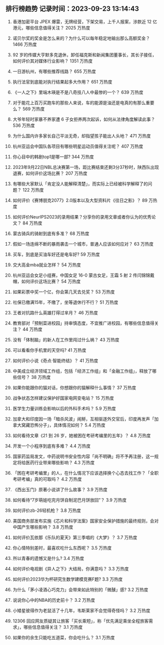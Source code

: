 
## 排行榜趋势 记录时间：2023-09-23 13:14:43
  
  1. 香港加密平台 JPEX 爆雷，无牌经营，下架交易，上千人报案，涉款近 12 亿港元，哪些信息值得关注？ 2025 万热度
    
  2. 诺贝尔奖的奖金是怎么来的？为什么可以每年稳定地输出那么高额奖金？ 1466 万热度
    
  3. 92 岁的传媒大亨默多克退休，卸任福克斯和新闻集团董事长，其长子接任，如何评价其对媒体行业影响？ 1351 万热度
    
  4. 一日游杭州，有哪些推荐线路？ 655 万热度
    
  5. 执行法官到底能对执行结果起多大作用？ 651 万热度
    
  6. 《一人之下》里端木瑛是不是八奇技八人中最惨的一个？ 639 万热度
    
  7. 对于能花上百万买跑车的那些人来说，车的能源是油还是电真的有那么重要么？ 569 万热度
    
  8. 大爷年轻时家暴不养家遭 6 子女拒养两次起诉，如何从法律角度解读此事？ 536 万热度
    
  9. 为什么国内许多家长自己平淡无奇，却指望孩子能出人头地？ 471 万热度
    
  10. 杭州亚运会中国队各项目有哪些明星运动员值得关注呢？ 407 万热度
    
  11. 你心目中的韩剧top1是哪一部? 344 万热度
    
  12. 2023年9月22日NBL总决赛第一场，距比赛结束还剩3分37秒时，陕西队出现退赛，如何评价这场比赛？ 207 万热度
    
  13. 有哪些大家默认「肯定没人能解释清楚」，而实际上已经被科学解释了的问题？ 122 万热度
    
  14. 如何评价《赛博朋克2077》2.0版本以及大型资料片《往日之影》？ 89 万热度
    
  15. 如何评价NeurIPS2023的录用结果？分享你的录用文章或者你认为的优秀论文？ 84 万热度
    
  16. 蒙古骑兵的骑射到底有多准？ 68 万热度
    
  17. 假如一场连绵不断的暴雨袭击一个城市，普通人应该如何应对？ 63 万热度
    
  18. 买车，到底是买油车好还是电车好? 59 万热度
    
  19. 交大高金mba就业怎样？ 54 万热度
    
  20. 杭州亚运会女足小组赛，中国女足 16-0 蒙古女足，王霜 5 射 2 传闫锦锦戴帽，如何评价这场比赛？ 54 万热度
    
  21. 如果彩票中奖一个亿，你会第几天去兑奖？ 53 万热度
    
  22. 社保已缴满15年，不缴了，坐等退休行不行？ 51 万热度
    
  23. 王者对抗路什么英雄打得过芈月？ 46 万热度
    
  24. 教育部对「预制菜进校园」持审慎态度，不宜推广进校园，有哪些信息值得关注？ 44 万热度
    
  25. 没有「体制脑」的新人在工作里闯过什么祸？ 43 万热度
    
  26. 可以看看你手机里的天空吗? 41 万热度
    
  27. 如何评价小说《奇点·智能终结》？ 41 万热度
    
  28. 中美成立经济领域工作组，包括「经济工作组」和「金融工作组」，释放了哪些信号？ 38 万热度
    
  29. 如果你能跟你的猫对话，你想跟你的猫解释什么事情？ 37 万热度
    
  30. 战争状态怎样建议保护好国家电网变电站？ 15 万热度
    
  31. 医学生力量训练会影响以后的外科手术吗？ 5.9 万热度
    
  32. 加拿大和印度因一场「暗杀风波」闹掰，互相驱逐外交官后，印度再发声「加拿大窝藏恐怖分子」，具体情况如何？ 5.4 万热度
    
  33. 如何看待文章《21 到 26 岁，她被困在考研考编里的五年》？ 4.8 万热度
    
  34. 开发一个小程序到底有多难？ 4.4 万热度
    
  35. 国家药监局发文，中药说明书安全性内容「尚不明确」将不予再注册，这一规定将给医药行业带来哪些影响？ 4.3 万热度
    
  36. 「困在考研考编里」的人，在什么情况下应该选择换个心态去找工作？「全职考研考编」真的可取吗？ 4.2 万热度
    
  37. 《西出玉门》原著小说讲了什么故事？ 3.9 万热度
    
  38. 如何看待“7岁萌娃吃完月饼自制泥巴月饼放回”？ 3.9 万热度
    
  39. 如何评价zb-26轻机枪？ 3.8 万热度
    
  40. 美国商务部发布实施《芯片和科学法案》国家安全保护措施的最终规则，会对中国产生哪些影响？ 3.8 万热度
    
  41. 如何评价瓦依那《乐队的夏天》第三季唱的《大梦》？ 3.7 万热度
    
  42. 你心情特别差时，最喜欢吃什么东西呢？ 3.5 万热度
    
  43. 所以青春的遗憾又是什么? 3.4 万热度
    
  44. 如何评价电视剧《异人之下》大结局，你满意吗？ 3.3 万热度
    
  45. 如何评价2023华为杯研究生数学建模竞赛F题? 3.3 万热度
    
  46. 为什么「茅小凌酒心巧克力」会带来如此特别的「微醺」感? 3.2 万热度
    
  47. 说说你心中的NBA的历史前十？ 3.2 万热度
    
  48. 小矮星彼得作为老鼠活了十几年，韦斯莱家不会觉得奇怪吗？ 3.2 万热度
    
  49. 12306 回应网友质疑其让旅客「买长乘短」，称「优先满足乘坐全程旅客需求」，哪些信息值得关注？ 3.1 万热度
    
  50. 如果你的余生只能吃五道菜，你会吃什么？ 3.1 万热度
    